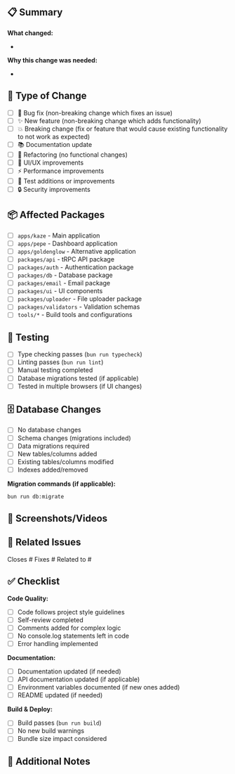 ## 📋 Summary

<!-- Provide a clear and concise description of what this PR accomplishes -->

**What changed:**

-

**Why this change was needed:**

-

## 🔄 Type of Change

- [ ] 🐛 Bug fix (non-breaking change which fixes an issue)
- [ ] ✨ New feature (non-breaking change which adds functionality)
- [ ] 💥 Breaking change (fix or feature that would cause existing functionality to not work as expected)
- [ ] 📚 Documentation update
- [ ] 🔧 Refactoring (no functional changes)
- [ ] 🎨 UI/UX improvements
- [ ] ⚡ Performance improvements
- [ ] 🧪 Test additions or improvements
- [ ] 🔒 Security improvements

## 📦 Affected Packages

- [ ] `apps/kaze` - Main application
- [ ] `apps/pepe` - Dashboard application
- [ ] `apps/goldenglow` - Alternative application
- [ ] `packages/api` - tRPC API package
- [ ] `packages/auth` - Authentication package
- [ ] `packages/db` - Database package
- [ ] `packages/email` - Email package
- [ ] `packages/ui` - UI components
- [ ] `packages/uploader` - File uploader package
- [ ] `packages/validators` - Validation schemas
- [ ] `tools/*` - Build tools and configurations

## 🧪 Testing

- [ ] Type checking passes (`bun run typecheck`)
- [ ] Linting passes (`bun run lint`)
- [ ] Manual testing completed
- [ ] Database migrations tested (if applicable)
- [ ] Tested in multiple browsers (if UI changes)

## 🗄️ Database Changes

- [ ] No database changes
- [ ] Schema changes (migrations included)
- [ ] Data migrations required
- [ ] New tables/columns added
- [ ] Existing tables/columns modified
- [ ] Indexes added/removed

**Migration commands (if applicable):**

```bash
bun run db:migrate
```

## 📱 Screenshots/Videos

<!-- Add before/after screenshots or videos demonstrating the changes -->

## 🔗 Related Issues

<!-- Link to relevant issues -->

Closes #
Fixes #
Related to #

## ✅ Checklist

**Code Quality:**

- [ ] Code follows project style guidelines
- [ ] Self-review completed
- [ ] Comments added for complex logic
- [ ] No console.log statements left in code
- [ ] Error handling implemented

**Documentation:**

- [ ] Documentation updated (if needed)
- [ ] API documentation updated (if applicable)
- [ ] Environment variables documented (if new ones added)
- [ ] README updated (if needed)

**Build & Deploy:**

- [ ] Build passes (`bun run build`)
- [ ] No new build warnings
- [ ] Bundle size impact considered

## 📝 Additional Notes

<!-- Any additional information that reviewers should know -->
